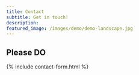 ```yaml
---
title: Contact
subtitle: Get in touch!
description: 
featured_image: /images/demo/demo-landscape.jpg
---
```

## Please DO 

{% include contact-form.html %}